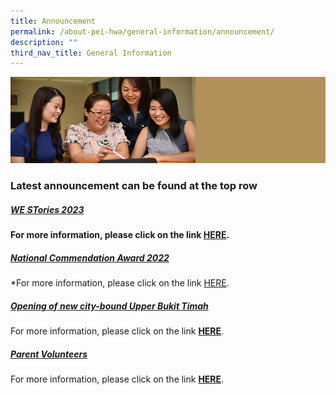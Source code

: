 ```yaml
---
title: Announcement
permalink: /about-pei-hwa/general-information/announcement/
description: ""
third_nav_title: General Information
---
```

![](/images/Website%20Banners%20Subpage/948x260%20masterhead%20-%20About%20Pei%20Hwa4.jpg)
### Latest announcement can be found at the top row



##### [WE STories 2023](https://staging.d3ud1e33ljueqf.amplifyapp.com/others/we-stories-2023)
**For more information, please click on the link&nbsp;[HERE](https://staging.d3ud1e33ljueqf.amplifyapp.com/others/we-stories-2023).**


##### [National Commendation Award 2022](https://staging.d3ud1e33ljueqf.amplifyapp.com/others/national-commendation-award-2022/)
*For more information, please click on the link&nbsp;[HERE](https://staging.d3ud1e33ljueqf.amplifyapp.com/others/national-commendation-award-2022/).

##### [Opening of new city-bound Upper Bukit Timah](https://staging.d3ud1e33ljueqf.amplifyapp.com/others/opening-of-new-city-bound-upper-bukit-timah-road/)  
For more information, please click on the link&nbsp;**[HERE](https://staging.d3ud1e33ljueqf.amplifyapp.com/others/opening-of-new-city-bound-upper-bukit-timah-road/)**.


##### [Parent Volunteers](https://staging.d3ud1e33ljueqf.amplifyapp.com/our-partners-1/parents/parent-volunteers/)  
For more information, please click on the link&nbsp;**[HERE](https://staging.d3ud1e33ljueqf.amplifyapp.com/our-partners-1/parents/parent-volunteers/)**.


